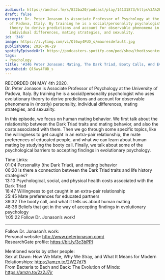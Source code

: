 ```yaml
---
audiourl: https://anchor.fm/s/822ba20/podcast/play/14131873/https%3A%2F%2Fd3ctxlq1ktw2nl.cloudfront.net%2Fproduction%2F2020-4-22%2F75647799-44100-2-36f828462edcd.m4a
draft: false
excerpt: Dr. Peter Jonason is Associate Professor of Psychology at the University
  of Padova, Italy. By training he is a social/personality psychologist who uses evolutionary
  theory to derive predictions and account for observable phenomena in (mostly) personality,
  individual differences, mating strategies, and sexuality.
id: '346'
image: https://i.ytimg.com/vi/Ql6wy4FUD_s/maxresdefault.jpg
publishDate: 2020-06-29
spotifyEpisodeUrl: https://podcasters.spotify.com/pod/show/thedissenter/episodes/346-Peter-Jonason-Mating--The-Dark-Triad--Booty-Calls--And-Evo-Psych-eedp71
tags:
- Psychology
title: '#346 Peter Jonason: Mating, The Dark Triad, Booty Calls, And Evo Psych'
youtubeid: Ql6wy4FUD_s
---
```

<div class="timelinks">

RECORDED ON MAY 4th 2020.  
Dr. Peter Jonason is Associate Professor of Psychology at the University of Padova, Italy. By training he is a social/personality psychologist who uses evolutionary theory to derive predictions and account for observable phenomena in (mostly) personality, individual differences, mating strategies, and sexuality.

In this episode, we focus on human mating behavior. We first talk about the relationship between the Dark Triad traits and mating behavior, and also the costs associated with them. Then we go through some specific topics, like the willingness to get caught in an extra-pair relationship, the mate preferences of educated people, and what we can learn about human mating by studying the booty call. Finally, we talk about some of the psychological barriers to accepting findings in evolutionary psychology.

Time Links:  
<time>01:04</time> Personality (the Dark Triad), and mating behavior  
<time>06:20</time> Is there a connection between the Dark Triad traits and life history strategies?  
<time>13:10</time> Psychological, social, and physical health costs associated with the Dark Triad  
<time>18:47</time> Willingness to get caught in an extra-pair relationship  
<time>25:45</time> Mate preferences for educated partners  
<time>39:32</time> The booty call, and what it tells us about human mating  
<time>48:36</time> Beliefs that get in the way of accepting findings in evolutionary psychology  
<time>1:05:22</time> Follow Dr. Jonason’s work!

---

Follow Dr. Jonason’s work:  
Personal website: http://www.peterjonason.com/  
ResearchGate profile: https://bit.ly/3c3bPPI

Mentioned works by other people:  
Sex at Dawn: How We Mate, Why We Stray, and What It Means for Modern Relationships: https://amzn.to/2W27d75  
From Bacteria to Bach and Back: The Evolution of Minds: https://amzn.to/2z2J7jr
</div>

